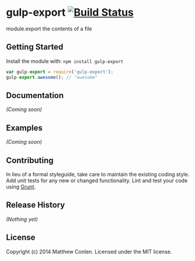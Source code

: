 # gulp-export [![Build Status](https://secure.travis-ci.org/mathisonian/gulp-export.png?branch=master)](http://travis-ci.org/mathisonian/gulp-export)

module.export the contents of a file

## Getting Started
Install the module with: `npm install gulp-export`

```javascript
var gulp-export = require('gulp-export');
gulp-export.awesome(); // "awesome"
```

## Documentation
_(Coming soon)_

## Examples
_(Coming soon)_

## Contributing
In lieu of a formal styleguide, take care to maintain the existing coding style. Add unit tests for any new or changed functionality. Lint and test your code using [Grunt](http://gruntjs.com/).

## Release History
_(Nothing yet)_

## License
Copyright (c) 2014 Matthew Conlen. Licensed under the MIT license.
